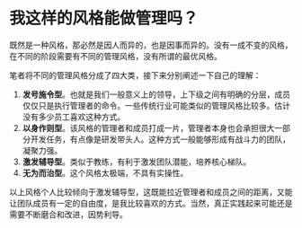 # 我这样的风格能做管理吗？

既然是一种风格，那必然是因人而异的，也是因事而异的。没有一成不变的风格，在不同的阶段需要有不同的管理风格，没有所谓的最优风格。

笔者将不同的管理风格分成了四大类，接下来分别阐述一下自己的理解：

1. **发号施令型**。也就是我们一般意义上的领导，上下级之间有明确的分层，成员仅仅只是执行管理者的命令。一些传统行业可能类似的管理风格比较多。估计没有多少员工喜欢这种方式。
2. **以身作则型**。该风格的管理者和成员打成一片，管理者本身也会承担很大一部分开发任务，有点像是研发带头人。这种方式一般能够形成有战斗力的团队，凝聚力强。
3. **激发辅导型**。类似于教练，有利于激发团队潜能，培养核心梯队。
4. **无为而治型**。这个风格太极端，不具有实操性。

以上风格个人比较倾向于激发辅导型，这既能拉近管理者和成员之间的距离，又能让团队成员有一定的自由度，是我比较喜欢的方式。当然，真正实践起来可能还是需要不断磨合和改进，因势利导。

